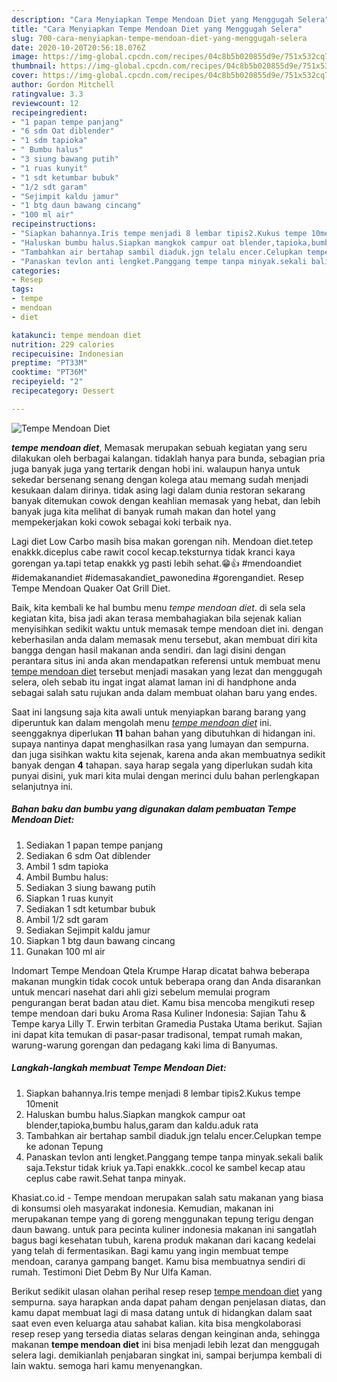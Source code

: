```yaml
---
description: "Cara Menyiapkan Tempe Mendoan Diet yang Menggugah Selera"
title: "Cara Menyiapkan Tempe Mendoan Diet yang Menggugah Selera"
slug: 700-cara-menyiapkan-tempe-mendoan-diet-yang-menggugah-selera
date: 2020-10-20T20:56:18.076Z
image: https://img-global.cpcdn.com/recipes/04c8b5b020855d9e/751x532cq70/tempe-mendoan-diet-foto-resep-utama.jpg
thumbnail: https://img-global.cpcdn.com/recipes/04c8b5b020855d9e/751x532cq70/tempe-mendoan-diet-foto-resep-utama.jpg
cover: https://img-global.cpcdn.com/recipes/04c8b5b020855d9e/751x532cq70/tempe-mendoan-diet-foto-resep-utama.jpg
author: Gordon Mitchell
ratingvalue: 3.3
reviewcount: 12
recipeingredient:
- "1 papan tempe panjang"
- "6 sdm Oat diblender"
- "1 sdm tapioka"
- " Bumbu halus"
- "3 siung bawang putih"
- "1 ruas kunyit"
- "1 sdt ketumbar bubuk"
- "1/2 sdt garam"
- "Sejimpit kaldu jamur"
- "1 btg daun bawang cincang"
- "100 ml air"
recipeinstructions:
- "Siapkan bahannya.Iris tempe menjadi 8 lembar tipis2.Kukus tempe 10menit"
- "Haluskan bumbu halus.Siapkan mangkok campur oat blender,tapioka,bumbu halus,garam dan kaldu.aduk rata"
- "Tambahkan air bertahap sambil diaduk.jgn telalu encer.Celupkan tempe ke adonan Tepung"
- "Panaskan tevlon anti lengket.Panggang tempe tanpa minyak.sekali balik saja.Tekstur tidak kriuk ya.Tapi enakkk..cocol ke sambel kecap atau ceplus cabe rawit.Sehat tanpa minyak."
categories:
- Resep
tags:
- tempe
- mendoan
- diet

katakunci: tempe mendoan diet 
nutrition: 229 calories
recipecuisine: Indonesian
preptime: "PT33M"
cooktime: "PT36M"
recipeyield: "2"
recipecategory: Dessert

---
```



![Tempe Mendoan Diet](https://img-global.cpcdn.com/recipes/04c8b5b020855d9e/751x532cq70/tempe-mendoan-diet-foto-resep-utama.jpg)

<b><i>tempe mendoan diet</i></b>, Memasak merupakan sebuah kegiatan yang seru dilakukan oleh berbagai kalangan. tidaklah hanya para bunda, sebagian pria juga banyak juga yang tertarik dengan hobi ini. walaupun hanya untuk sekedar bersenang senang dengan kolega atau memang sudah menjadi kesukaan dalam dirinya. tidak asing lagi dalam dunia restoran sekarang banyak ditemukan cowok dengan keahlian memasak yang hebat, dan lebih banyak juga kita melihat di banyak rumah makan dan hotel yang mempekerjakan koki cowok sebagai koki terbaik nya.

Lagi diet Low Carbo masih bisa makan gorengan nih. Mendoan diet.tetep enakkk.diceplus cabe rawit cocol kecap.teksturnya tidak kranci kaya gorengan ya.tapi tetap enakkk yg pasti lebih sehat.😁👍 #mendoandiet #idemakanandiet #idemasakandiet_pawonedina #gorengandiet. Resep Tempe Mendoan Quaker Oat Grill Diet.

Baik, kita kembali ke hal bumbu menu <i>tempe mendoan diet</i>. di sela sela kegiatan kita, bisa jadi akan terasa membahagiakan bila sejenak kalian menyisihkan sedikit waktu untuk memasak tempe mendoan diet ini. dengan keberhasilan anda dalam memasak menu tersebut, akan membuat diri kita bangga dengan hasil makanan anda sendiri. dan lagi disini dengan perantara situs ini anda akan mendapatkan referensi untuk membuat menu <u>tempe mendoan diet</u> tersebut menjadi masakan yang lezat dan menggugah selera, oleh sebab itu ingat ingat alamat laman ini di handphone anda sebagai salah satu rujukan anda dalam membuat olahan baru yang endes.


Saat ini langsung saja kita awali untuk menyiapkan barang barang yang diperuntuk kan dalam mengolah menu <u><i>tempe mendoan diet</i></u> ini. seenggaknya diperlukan <b>11</b> bahan bahan yang dibutuhkan di hidangan ini. supaya nantinya dapat menghasilkan rasa yang lumayan dan sempurna. dan juga sisihkan waktu kita sejenak, karena anda akan membuatnya sedikit banyak dengan <b>4</b> tahapan. saya harap segala yang diperlukan sudah kita punyai disini, yuk mari kita mulai dengan merinci dulu bahan perlengkapan selanjutnya ini.

<!--inarticleads1-->

##### Bahan baku dan bumbu yang digunakan dalam pembuatan Tempe Mendoan Diet:

1. Sediakan 1 papan tempe panjang
1. Sediakan 6 sdm Oat diblender
1. Ambil 1 sdm tapioka
1. Ambil  Bumbu halus:
1. Sediakan 3 siung bawang putih
1. Siapkan 1 ruas kunyit
1. Sediakan 1 sdt ketumbar bubuk
1. Ambil 1/2 sdt garam
1. Sediakan Sejimpit kaldu jamur
1. Siapkan 1 btg daun bawang cincang
1. Gunakan 100 ml air


Indomart Tempe Mendoan Qtela Krumpe Harap dicatat bahwa beberapa makanan mungkin tidak cocok untuk beberapa orang dan Anda disarankan untuk mencari nasehat dari ahli gizi sebelum memulai program pengurangan berat badan atau diet. Kamu bisa mencoba mengikuti resep tempe mendoan dari buku Aroma Rasa Kuliner Indonesia: Sajian Tahu &amp; Tempe karya Lilly T. Erwin terbitan Gramedia Pustaka Utama berikut. Sajian ini dapat kita temukan di pasar-pasar tradisonal, tempat rumah makan, warung-warung gorengan dan pedagang kaki lima di Banyumas. 

<!--inarticleads2-->

##### Langkah-langkah membuat Tempe Mendoan Diet:

1. Siapkan bahannya.Iris tempe menjadi 8 lembar tipis2.Kukus tempe 10menit
1. Haluskan bumbu halus.Siapkan mangkok campur oat blender,tapioka,bumbu halus,garam dan kaldu.aduk rata
1. Tambahkan air bertahap sambil diaduk.jgn telalu encer.Celupkan tempe ke adonan Tepung
1. Panaskan tevlon anti lengket.Panggang tempe tanpa minyak.sekali balik saja.Tekstur tidak kriuk ya.Tapi enakkk..cocol ke sambel kecap atau ceplus cabe rawit.Sehat tanpa minyak.


Khasiat.co.id - Tempe mendoan merupakan salah satu makanan yang biasa di konsumsi oleh masyarakat indonesia. Kemudian, makanan ini merupakanan tempe yang di goreng menggunakan tepung terigu dengan daun bawang. untuk para pecinta kuliner indonesia makanan ini sangatlah bagus bagi kesehatan tubuh, karena produk makanan dari kacang kedelai yang telah di fermentasikan. Bagi kamu yang ingin membuat tempe mendoan, caranya gampang banget. Kamu bisa membuatnya sendiri di rumah. Testimoni Diet Debm By Nur Ulfa Kaman. 

Berikut sedikit ulasan olahan perihal resep resep <u>tempe mendoan diet</u> yang sempurna. saya harapkan anda dapat paham dengan penjelasan diatas, dan kamu dapat membuat lagi di masa datang untuk di hidangkan dalam saat saat even even keluarga atau sahabat kalian. kita bisa mengkolaborasi resep resep yang tersedia diatas selaras dengan keinginan anda, sehingga makanan <b>tempe mendoan diet</b> ini bisa menjadi lebih lezat dan menggugah selera lagi. demikianlah penjabaran singkat ini, sampai berjumpa kembali di lain waktu. semoga hari kamu menyenangkan.
